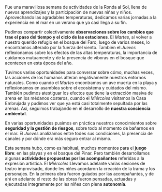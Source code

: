 Fue una maravillosa semana de actividades de la Ronda al Sol, llena de nuevos aprendizajes y la participación de nuevas niñas y niños. Aprovechando las agradables temperaturas, dedicamos varias jornadas a la experiencia en el mar en un verano que ya casi llega a su fin.

Pudimos compartir colectivamente **observaciones sobre los cambios que trae el paso del tiempo y el ciclo de las estaciones**. El *Martes*, al volver a nuestro querido refugio en el bosque del Faro, luego de varios meses, lo encontramos alterado por la fuerza del viento. También el *Jueves* reflexionamos sobre los efectos de las altas temperaturas, la importancia de cuidarnos mutuamente y de la presencia de víboras en el bosque que acontecen en esta época del año.

Tuvimos varias oportunidades para conversar sobre cómo, muchas veces, las acciones de los humanos alteran negativamente nuestros entornos naturales. Como cuando el *Martes* encontramos un ave muerta en la playa y reflexionamos en asamblea sobre el ecosistema y cuidados del mismo. También pudimos atestiguar los efectos que tiene la extracción masiva de arena en los médanos costeros, cuando el *Miércoles* visitamos la Casa Embrujada y pudimos ver que ya está casi totalmente sepultada por las arenas. Así, seguimos trabajando en el desarrollo de **nuestra conciencia ambiental**.

En varias oportunidades pusimos en práctica nuestros conocimientos sobre **seguridad y la gestión de riesgos**, sobre todo al momento de bañarnos en el mar. El *Jueves* analizamos entre todes sus condiciones, la presencia de canales y por dónde era más seguro entrar al mismo.

Esta semana hubo, como es habitual, muchos momentos para el **juego libre**: en las playas y en el bosque del Pinar. Pero también desarrollamos algunas **actividades propuestas por las acompañantes** referidas a la expresión artística. El *Miércoles* Llevamos adelante varias sesiones de teatro improvisado, donde les niñes acordaron la creación de la trama y los personajes. En la primera obra fueron guiados por las acompañantes, y de ahí en adelante el resto de las obras fueron pensadas, actuadas y ejecutadas integramente por les niñes con plena **autonomía**.
